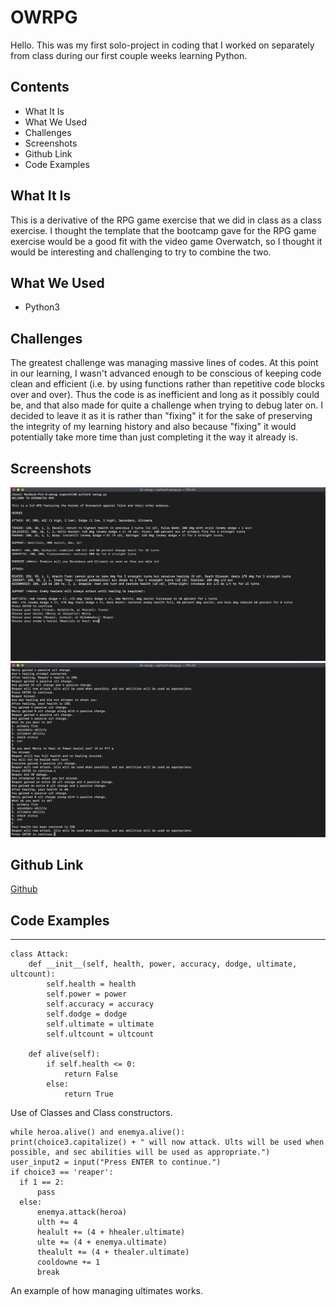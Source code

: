 # OWRPG

Hello. This was my first solo-project in coding that I worked on separately from class during our first couple weeks learning Python.

## Contents
  * What It Is
  * What We Used
  * Challenges
  * Screenshots
  * Github Link
  * Code Examples

## What It Is
This is a derivative of the RPG game exercise that we did in class as a class exercise. I thought the template that the bootcamp gave for the RPG game exercise would be a good fit with the video game Overwatch, so I thought it would be interesting and challenging to try to combine the two.

## What We Used
  * Python3

## Challenges
The greatest challenge was managing massive lines of codes. At this point in our learning, I wasn't advanced enough to be conscious of keeping code clean and efficient (i.e. by using functions rather than repetitive code blocks over and over). Thus the code is as inefficient and long as it possibly could be, and that also made for quite a challenge when trying to debug later on. I decided to leave it as it is rather than "fixing" it for the sake of preserving the integrity of my learning history and also because "fixing" it would potentially take more time than just completing it the way it already is.

## Screenshots
![alt text](https://github.com/ekim1707/owrpg/blob/master/owrpgss1.png 'owrpgss1.png')
![alt text](https://github.com/ekim1707/owrpg/blob/master/owrpgss2.png 'owrpgss2.png')

## Github Link
[Github](https://github.com/ekim1707/owrpg)

## Code Examples
---
```
class Attack:
    def __init__(self, health, power, accuracy, dodge, ultimate, ultcount):
        self.health = health
        self.power = power
        self.accuracy = accuracy
        self.dodge = dodge
        self.ultimate = ultimate
        self.ultcount = ultcount
    
    def alive(self):
        if self.health <= 0:
            return False
        else:
            return True
  ```
  Use of Classes and Class constructors.
  ```
while heroa.alive() and enemya.alive():
print(choice3.capitalize() + " will now attack. Ults will be used when possible, and sec abilities will be used as appropriate.")
user_input2 = input("Press ENTER to continue.")
if choice3 == 'reaper':
    if 1 == 2:
        pass
    else:
        enemya.attack(heroa)
        ulth += 4
        healult += (4 + hhealer.ultimate)
        ulte += (4 + enemya.ultimate)
        thealult += (4 + thealer.ultimate)
        cooldowne += 1
        break
  ```
  An example of how managing ultimates works.
